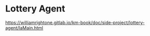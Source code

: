 # Lottery Agent

https://williamrightone.gitlab.io/km-book/doc/side-project/lottery-agent/laMain.html

